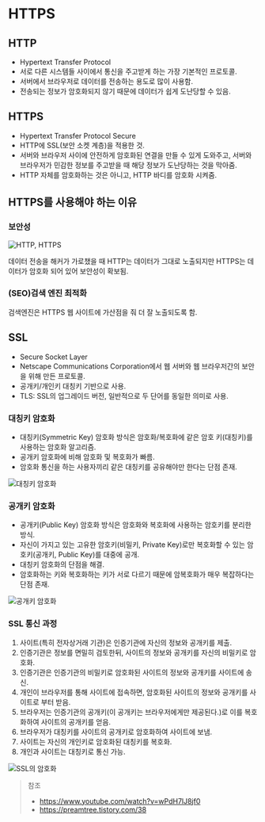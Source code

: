 # HTTPS

## HTTP

- Hypertext Transfer Protocol
- 서로 다른 시스템들 사이에서 통신을 주고받게 하는 가장 기본적인 프로토콜.
- 서버에서 브라우저로 데이터를 전송하는 용도로 많이 사용함.
- 전송되는 정보가 암호화되지 않기 때문에 데이터가 쉽게 도난당할 수 있음.

## HTTPS

- Hypertext Transfer Protocol Secure
- HTTP에 SSL(보안 소켓 계층)을 적용한 것.
- 서버와 브라우저 사이에 안전하게 암호화된 연결을 만들 수 있게 도와주고, 서버와 브라우저가 민감한 정보를 주고받을 때 해당 정보가 도난당하는 것을 막아줌.
- HTTP 자체를 암호화하는 것은 아니고, HTTP 바디를 암호화 시켜줌.

## HTTPS를 사용해야 하는 이유

### 보안성

![HTTP, HTTPS](https://seopressor.com/wp-content/uploads/2017/07/Difference-Between-HTTP-and-HTTPS.png)

데이터 전송을 해커가 가로챘을 때 HTTP는 데이터가 그대로 노출되지만 HTTPS는 데이터가 암호화 되어 있어 보안성이 확보됨.

### (SEO)검색 엔진 최적화

검색엔진은 HTTPS 웹 사이트에 가산점을 줘 더 잘 노출되도록 함.

## SSL

- Secure Socket Layer
- Netscape Communications Corporation에서 웹 서버와 웹 브라우저간의 보안을 위해 만든 프로토콜.
- 공개키/개인키 대칭키 기반으로 사용.
- TLS: SSL의 업그레이드 버전, 일반적으로 두 단어를 동일한 의미로 사용.

### 대칭키 암호화

- 대칭키(Symmetric Key) 암호화 방식은 암호화/복호화에 같은 암호 키(대칭키)를 사용하는 암호화 알고리즘.
- 공개키 암호화에 비해 암호화 및 복호화가 빠름.
- 암호화 통신을 하는 사용자끼리 같은 대칭키를 공유해야만 한다는 단점 존재.

![대칭키 암호화](https://t1.daumcdn.net/cfile/tistory/2168D83F587B369B26)

### 공개키 암호화

- 공개키(Public Key) 암호화 방식은 암호화와 복호화에 사용하는 암호키를 분리한 방식.
- 자신이 가지고 있는 고유한 암호키(비밀키, Private Key)로만 복호화할 수 있는 암호키(공개키, Public Key)를 대중에 공개.
- 대칭키 암호화의 단점을 해결.
- 암호화하는 키와 복호화하는 키가 서로 다르기 때문에 암복호화가 매우 복잡하다는 단점 존재.

![공개키 암호화](https://t1.daumcdn.net/cfile/tistory/242B243B587B395323)

### SSL 통신 과정

1. 사이트(특히 전자상거래 기관)은 인증기관에 자신의 정보와 공개키를 제출.
2. 인증기관은 정보를 면밀히 검토한뒤, 사이트의 정보와 공개키를 자신의 비밀키로 암호화.
3. 인증기관은 인증기관의 비밀키로 암호화된 사이트의 정보와 공개키를 사이트에 송신.
4. 개인이 브라우저를 통해 사이트에 접속하면, 암호화된 사이트의 정보와 공개키를 사이트로 부터 받음.
5. 브라우저는 인증기관의 공개키(이 공개키는 브라우저에게만 제공된다.)로 이를 복호화하여 사이트의 공개키를 얻음.
6. 브라우저가 대칭키를 사이트의 공개키로 암호화하여 사이트에 보냄.
7. 사이트는 자신의 개인키로 암호화된 대칭키를 복호화.
8. 개인과 사이트는 대칭키로 통신 가능.

![SSL의 암호화](https://user-images.githubusercontent.com/12606910/145701685-b20e600e-7b7b-4eff-80de-f4e69e33df46.png)

> 참조
>
> - https://www.youtube.com/watch?v=wPdH7lJ8jf0
> - https://preamtree.tistory.com/38
